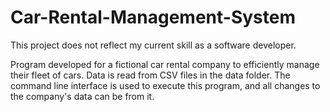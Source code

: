 # Car-Rental-Management-System

This project does not reflect my current skill as a software developer.

Program developed for a fictional car rental company to efficiently manage their fleet of cars. Data is read from CSV files in the data folder. The command line interface is used to execute this program, and all changes to the company's data can be from it. 
